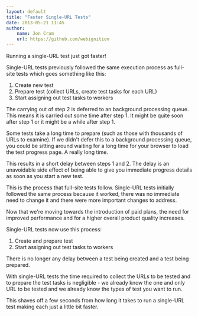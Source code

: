 ```yaml
---
layout: default
title: "Faster Single-URL Tests"
date: 2013-05-21 11:45
author:
    name: Jon Cram
    url: https://github.com/webignition
---
```


Running a single-URL test just got faster!

Single-URL tests previously followed the same execution process as full-site
tests which goes something like this:

1. Create new test
2. Prepare test (collect URLs, create test tasks for each URL)
3. Start assigning out test tasks to workers

The carrying out of step 2 is deferred to an background processing queue.
This means it is carried out some time after step 1. It might be quite soon
after step 1 or it might be a while after step 1.

Some tests take a long time to prepare (such as those with thousands of URLs to
examine). If we didn't defer this to a background processing queue, you
could be sitting around waiting for a long time for your browser to load
the test progress page. A really long time.

This results in a short delay between steps 1 and 2. The delay is an unavoidable
side effect of being able to give you immediate progress details as soon as
you start a new test.

This is the process that full-site tests follow. Single-URL tests initially
followed the same process because it worked, there was no immediate
need to change it and there were more important changes to address.

Now that we're moving towards the introduction of paid plans, the need
for improved performance and for a higher overall product quality increases.

Single-URL tests now use this process:

1. Create and prepare test
2. Start assigning out test tasks to workers

There is no longer any delay between a test being created and a test being
prepared.

With single-URL tests the time required to collect the URLs to be tested
and to prepare the test tasks is negligible - we already know the one and only URL
to be tested and we already know the types of test you want to run.

This shaves off a few seconds from how long it takes to run a single-URL test
making each just a little bit faster.
